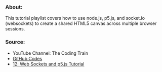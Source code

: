 
### About:

This tutorial playlist covers how to use node.js, p5.js, and socket.io (websockets) to create a shared HTML5 canvas across multiple browser sessions.


### Source:

- YouTube Channel: The Coding Train
- [GitHub Codes](https://github.com/CodingTrain/website/tree/master/Node/sockets)
- [12: Web Sockets and p5.js Tutorial](https://www.youtube.com/playlist?list=PLRqwX-V7Uu6b36TzJidYfIYwTFEq3K5qH)
